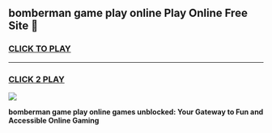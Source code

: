 
## bomberman game play online Play Online Free Site 👋
<h3>
<a href="https://download.freeplayer.one?title=bomberman_game_play_online&ref=21F">CLICK TO PLAY</a></h3>
<hr>

<h3>
<a href="https://download.freeplayer.one?title=bomberman_game_play_online&ref=21F">CLICK 2 PLAY</a>
  
</h3>

<a href="https://download.freeplayer.one?title=bomberman_game_play_online&ref=21F"><img src="https://cdnb.artstation.com/p/assets/images/images/032/539/853/original/anto-thomas-button-gif.gif"></a>


**bomberman game play online games unblocked: Your Gateway to Fun and Accessible Online Gaming**
